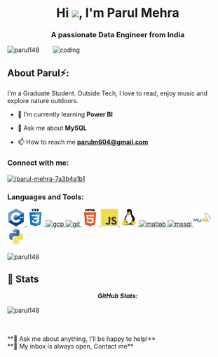 
<h1 align="center">Hi  <img src="https://github.com/piyushP7pravin/piyushP7pravin/blob/master/Hi.gif" width="29px">, I'm Parul Mehra</h1>
<h3 align="center">A passionate Data Engineer from India</h3>

<img align="right" alt="coding" width="400" src="C:\Users\parul\Downloads\Parul Mehra.jpg">

<p align="left"> <img src="https://komarev.com/ghpvc/?username=parul148&label=Profile%20views&color=0e75b6&style=flat" alt="parul148" /> </p>

<h2> About Parul⚡:</h2>

I'm a Graduate Student. Outside Tech, I love to read, enjoy music and explore nature outdoors. 
- 🌱 I’m currently learning **Power BI**

- 💬 Ask me about **MySQL**

- 📫 How to reach me **parulm604@gmail.com**


<h3 align="left">Connect with me:</h3>
<p align="left">
<a href="https://linkedin.com/in//parul-mehra-7a3b4a1b1" target="blank"><img align="center" src="https://raw.githubusercontent.com/rahuldkjain/github-profile-readme-generator/master/src/images/icons/Social/linked-in-alt.svg" alt="/parul-mehra-7a3b4a1b1" height="30" width="40" /></a>

<h3 align="left">Languages and Tools:</h3>
<p align="left"> <a href="https://www.w3schools.com/cpp/" target="_blank" rel="noreferrer"> <img src="https://raw.githubusercontent.com/devicons/devicon/master/icons/cplusplus/cplusplus-original.svg" alt="cplusplus" width="40" height="40"/> </a> <a href="https://www.w3schools.com/css/" target="_blank" rel="noreferrer"> <img src="https://raw.githubusercontent.com/devicons/devicon/master/icons/css3/css3-original-wordmark.svg" alt="css3" width="40" height="40"/> </a> <a href="https://cloud.google.com" target="_blank" rel="noreferrer"> <img src="https://www.vectorlogo.zone/logos/google_cloud/google_cloud-icon.svg" alt="gcp" width="40" height="40"/> </a> <a href="https://git-scm.com/" target="_blank" rel="noreferrer"> <img src="https://www.vectorlogo.zone/logos/git-scm/git-scm-icon.svg" alt="git" width="40" height="40"/> </a> <a href="https://www.w3.org/html/" target="_blank" rel="noreferrer"> <img src="https://raw.githubusercontent.com/devicons/devicon/master/icons/html5/html5-original-wordmark.svg" alt="html5" width="40" height="40"/> </a> <a href="https://developer.mozilla.org/en-US/docs/Web/JavaScript" target="_blank" rel="noreferrer"> <img src="https://raw.githubusercontent.com/devicons/devicon/master/icons/javascript/javascript-original.svg" alt="javascript" width="40" height="40"/> </a> <a href="https://www.linux.org/" target="_blank" rel="noreferrer"> <img src="https://raw.githubusercontent.com/devicons/devicon/master/icons/linux/linux-original.svg" alt="linux" width="40" height="40"/> </a> <a href="https://www.mathworks.com/" target="_blank" rel="noreferrer"> <img src="https://upload.wikimedia.org/wikipedia/commons/2/21/Matlab_Logo.png" alt="matlab" width="40" height="40"/> </a> <a href="https://www.microsoft.com/en-us/sql-server" target="_blank" rel="noreferrer"> <img src="https://www.svgrepo.com/show/303229/microsoft-sql-server-logo.svg" alt="mssql" width="40" height="40"/> </a> <a href="https://www.mysql.com/" target="_blank" rel="noreferrer"> <img src="https://raw.githubusercontent.com/devicons/devicon/master/icons/mysql/mysql-original-wordmark.svg" alt="mysql" width="40" height="40"/> </a> <a href="https://www.python.org" target="_blank" rel="noreferrer"> <img src="https://raw.githubusercontent.com/devicons/devicon/master/icons/python/python-original.svg" alt="python" width="40" height="40"/> </a> </p>

<p><img align="center" src="https://github-readme-stats.vercel.app/api/top-langs?username=parul148&show_icons=true&locale=en&layout=compact" alt="parul148" /></p>
<h2>👀 Stats</h2>
<p align="center">
  <b><em>GitHub Stats:</em></b> <br/>
</p>
<p><img align="center" src="https://github-readme-streak-stats.herokuapp.com/?user=parul148&" alt="parul148" /></p>
<br>
<br>
**💬 Ask me about anything, I'll be happy to help!** <br>
**💬 My inbox is always open, Contact me**
<br>
<br> 
